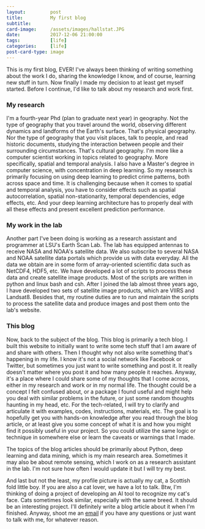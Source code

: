 ```yaml
---
layout:         post
title:          My first blog
subtitle:       
card-image:     /assets/images/hallstat.JPG
date:           2017-12-06 21:00:00
tags:           [life]
categories:     [life]
post-card-type: image
---
```


This is my first blog, EVER! I've always been thinking of writing something about the work I do, sharing the knowledge I know, and of course, learning new stuff in turn. Now finally I made my decision to at least get myself started. Before I continue, I'd like to talk about my research and work first.

### My research

I'm a fourth-year Phd (plan to graduate next year) in geography. Not the type of geography that you travel around the world, observing different dynamics and landforms of the Earth's surface. That's physical geography. Nor the type of geography that you visit places, talk to people, and read historic documents, studying the interaction between people and their surrounding circumstances. That's cultural geography. I'm more like a computer scientist working in topics related to geography. More specifically, spatial and temporal analysis. I also have a Master's degree in computer science, with concentration in deep learning. So my research is primarily focusing on using deep learning to predict crime patterns, both across space and time. It is challenging because when it comes to spatial and temporal analysis, you have to consider effects such as spatial autocorrelation, spatial non-stationarity, temporal dependencies, edge effects, etc. And your deep learning architecture has to properly deal with all these effects and present excellent prediction performance.

### My work in the lab

Another part I've been doing is working as a research assistant and programmer at LSU's Earth Scan Lab. The lab has equipped antennas to receive NASA and NOAA's satellite data. We also subscribe to several NASA and NOAA satellite data portals which provide us with data everyday. All the data we obtain are in some form of array-oriented scientific data such as NetCDF4, HDF5, etc. We have developed a lot of scripts to process these data and create satellite image products. Most of the scripts are written in python and linux bash and csh. After I joined the lab almost three years ago, I have developed two sets of satellite image products, which are VIIRS and Landsat8. Besides that, my routine duties are to run and maintain the scripts to process the satellite data and produce images and post them onto the lab's website.

### This blog

Now, back to the subject of the blog. This blog is primarily a tech blog. I built this website to initially want to write some tech stuff that I am aware of and share with others. Then I thought why not also write something that's happening in my life. I know it's not a social network like Facebook or Twitter, but sometimes you just want to write something and post it. It really doesn't matter where you post it and how many people it reaches. Anyway, it's a place where I could share some of my thoughts that I come across, either in my research and work or in my normal life. The thought could be a concept I felt confused about, or a package I found useful and might help you deal with similar problems in the future, or just some random thoughts haunting in my head, etc. For the tech-related, I will try to clarify and articulate it with examples, codes, instructions, materials, etc. The goal is to hopefully get you with hands-on knowledge after you read through the blog article, or at least give you some concept of what it is and how you might find it possibly useful in your project. So you could utilize the same logic or technique in somewhere else or learn the caveats or warnings that I made.

The topics of the blog articles should be primarily about Python, deep learning and data mining, which is my main research area. Sometimes it may also be about remote sensing, which I work on as a research assistant in the lab. I'm not sure how often I would update it but I will try my best.

And last but not the least, my profile picture is actually my cat, a Scottish fold little boy. If you are also a cat lover, we have a lot to talk. Btw, I'm thinking of doing a project of developing an AI tool to recognize my cat's face. Cats sometimes look similar, especially with the same breed. It should be an interesting project. I'll definitely write a blog article about it when I'm finished. Anyway, shoot me an [email](mailto:sfan2@lsu.edu) if you have any questions or just want to talk with me, for whatever reason.
